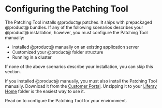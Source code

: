 # Configuring the Patching Tool [](id=configuring-the-patching-tool)

The Patching Tool installs @product@ patches. It ships with prepackaged
@product@ bundles. If any of the following scenarios describes your @product@
installation, however, you must configure the Patching Tool manually:

- Installed @product@ manually on an existing application server
- Customized your @product@ folder structure
- Running in a cluster

If none of the above scenarios describe your installation, you can skip this
section.

If you installed @product@ manually, you must also install the Patching Tool
manually. Download it from the
[Customer Portal](https://web.liferay.com/group/customer/dxp/downloads/7-1/patching-tool).
Unzipping it to your
[Liferay Home](/discover/deployment/-/knowledge_base/7-1/installing-liferay-portal#liferay-home)
folder is the easiest way to use it. 

Read on to configure the Patching Tool for your environment. 
